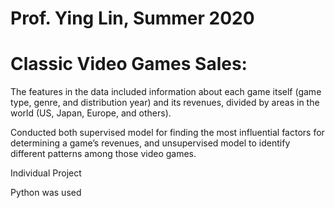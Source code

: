 # Prof. Ying Lin, Summer 2020
# Classic Video Games Sales:

The features in the data included information about each game itself (game type, genre, and distribution year) and its revenues, divided by areas in the world (US, Japan, Europe, and others). 

Conducted both supervised model for finding the most influential factors for determining a game’s revenues, and unsupervised model to identify different patterns among those video games.

Individual Project

Python was used
